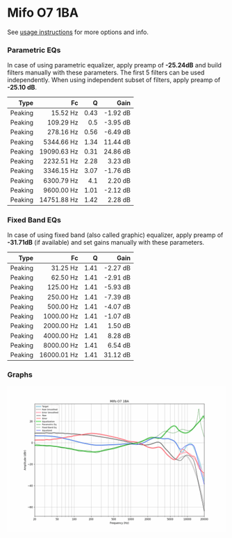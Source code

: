 # Mifo O7 1BA
See [usage instructions](https://github.com/jaakkopasanen/AutoEq#usage) for more options and info.

### Parametric EQs
In case of using parametric equalizer, apply preamp of **-25.24dB** and build filters manually
with these parameters. The first 5 filters can be used independently.
When using independent subset of filters, apply preamp of **-25.10 dB**.

| Type    | Fc          |    Q | Gain     |
|--------:|------------:|-----:|---------:|
| Peaking | 15.52 Hz    | 0.43 | -1.92 dB |
| Peaking | 109.29 Hz   | 0.5  | -3.95 dB |
| Peaking | 278.16 Hz   | 0.56 | -6.49 dB |
| Peaking | 5344.66 Hz  | 1.34 | 11.44 dB |
| Peaking | 19090.63 Hz | 0.31 | 24.86 dB |
| Peaking | 2232.51 Hz  | 2.28 | 3.23 dB  |
| Peaking | 3346.15 Hz  | 3.07 | -1.76 dB |
| Peaking | 6300.79 Hz  | 4.1  | 2.20 dB  |
| Peaking | 9600.00 Hz  | 1.01 | -2.12 dB |
| Peaking | 14751.88 Hz | 1.42 | 2.28 dB  |

### Fixed Band EQs
In case of using fixed band (also called graphic) equalizer, apply preamp of **-31.71dB**
(if available) and set gains manually with these parameters.

| Type    | Fc          |    Q | Gain     |
|--------:|------------:|-----:|---------:|
| Peaking | 31.25 Hz    | 1.41 | -2.27 dB |
| Peaking | 62.50 Hz    | 1.41 | -2.91 dB |
| Peaking | 125.00 Hz   | 1.41 | -5.93 dB |
| Peaking | 250.00 Hz   | 1.41 | -7.39 dB |
| Peaking | 500.00 Hz   | 1.41 | -4.07 dB |
| Peaking | 1000.00 Hz  | 1.41 | -1.07 dB |
| Peaking | 2000.00 Hz  | 1.41 | 1.50 dB  |
| Peaking | 4000.00 Hz  | 1.41 | 8.28 dB  |
| Peaking | 8000.00 Hz  | 1.41 | 6.54 dB  |
| Peaking | 16000.01 Hz | 1.41 | 31.12 dB |

### Graphs
![](./Mifo%20O7%201BA.png)